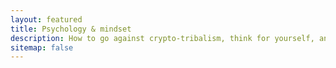 ```yaml
---
layout: featured
title: Psychology & mindset
description: How to go against crypto-tribalism, think for yourself, and be better than the so called experts
sitemap: false
---
```

